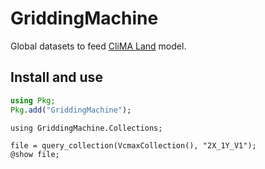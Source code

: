 # GriddingMachine

Global datasets to feed [CliMA Land](https://github.com/CliMA/Land) model.




## Install and use
```julia
using Pkg;
Pkg.add("GriddingMachine");
```

```@example preview
using GriddingMachine.Collections;

file = query_collection(VcmaxCollection(), "2X_1Y_V1");
@show file;
```
